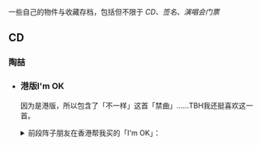 
一些自己的物件与收藏存档，包括但不限于 *CD、签名、演唱会门票*

## CD

### 陶喆

- ### 港版I'm OK

  因为是港版，所以包含了「不一样」这首「禁曲」……TBH我还挺喜欢这一首。

  <details>
  <summary>前段阵子朋友在香港帮我买的「I'm OK」：</summary>


  ![陶喆黄专](IMOK1.png)

  ![陶喆黄专](IMOK2.png)

  ![陶喆明信片](DavidTaoPostcard.png)

  </details>
